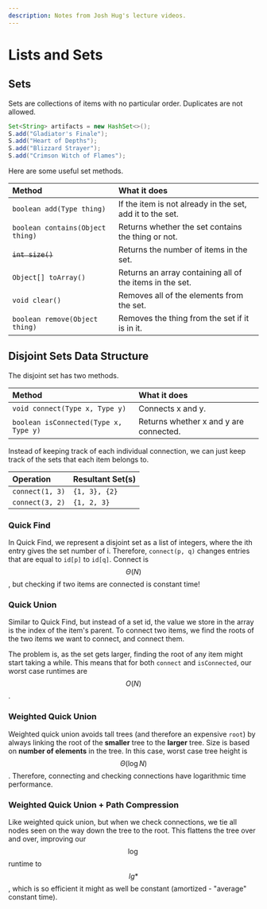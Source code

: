 ```yaml
---
description: Notes from Josh Hug's lecture videos.
---
```


# Lists and Sets

## Sets

Sets are collections of items with no particular order. Duplicates are not allowed.

```java
Set<String> artifacts = new HashSet<>();
S.add("Gladiator's Finale");
S.add("Heart of Depths");
S.add("Blizzard Strayer");
S.add("Crimson Witch of Flames");
```

Here are some useful set methods.

| Method | What it does |
| :--- | :--- |
| `boolean add(Type thing)` | If the item is not already in the set, add it to the set. |
| `boolean contains(Object thing)` | Returns whether the set contains the thing or not. |
| ~~`int size()`~~ | Returns the number of items in the set. |
| `Object[] toArray()` | Returns an array containing all of the items in the set. |
| `void clear()` | Removes all of the elements from the set. |
| `boolean remove(Object thing)` | Removes the thing from the set if it is in it. |

## Disjoint Sets Data Structure

The disjoint set has two methods.

| Method | What it does |
| :--- | :--- |
| `void connect(Type x, Type y)` | Connects x and y. |
| `boolean isConnected(Type x, Type y)` | Returns whether x and y are connected. |

Instead of keeping track of each individual connection, we can just keep track of the sets that each item belongs to.  


| Operation | Resultant Set\(s\) |
| :--- | :--- |
| `connect(1, 3)` | `{1, 3}, {2}` |
| `connect(3, 2)` | `{1, 2, 3}` |

### Quick Find

In Quick Find, we represent a disjoint set as a list of integers, where the ith entry gives the set number of i. Therefore, `connect(p, q)` changes entries that are equal to `id[p]` to `id[q]`. Connect is $$\Theta(N)$$ , but checking if two items are connected is constant time!

### Quick Union

Similar to Quick Find, but instead of a set id, the value we store in the array is the index of the item's parent. To connect two items, we find the roots of the two items we want to connect, and connect them.

The problem is, as the set gets larger, finding the root of any item might start taking a while. This means that for both `connect` and `isConnected`, our worst case runtimes are $$O(N)$$ .

### Weighted Quick Union

Weighted quick union avoids tall trees \(and therefore an expensive `root`\) by always linking the root of the **smaller** tree to the **larger** tree. Size is based on **number of elements** in the tree. In this case, worst case tree height is $$\Theta(\log N)$$ . Therefore, connecting and checking connections have logarithmic time performance.

### Weighted Quick Union + Path Compression

Like weighted quick union, but when we check connections, we tie all nodes seen on the way down the tree to the root. This flattens the tree over and over, improving our $$\log$$ runtime to $$lg*$$, which is so efficient it might as well be constant \(amortized - "average" constant time\).

